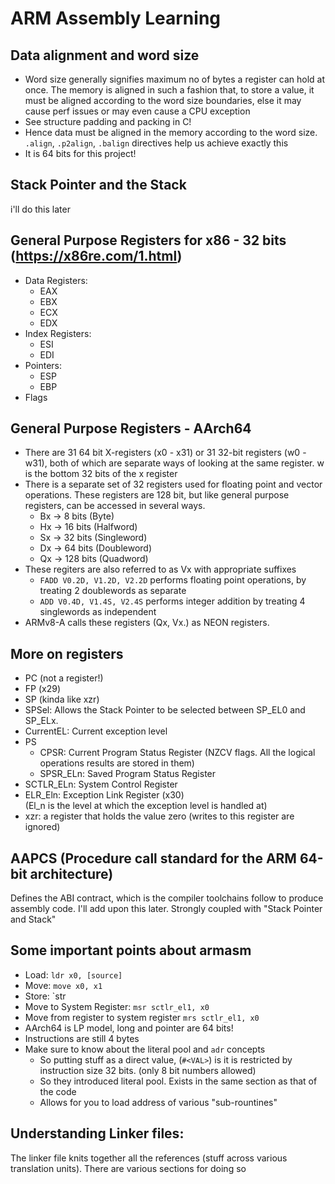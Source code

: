 # ARM Assembly Learning

## Data alignment and word size

-   Word size generally signifies maximum no of bytes a register can hold at once. The memory is aligned in such a fashion that, to store a value, it must be aligned according to the word size boundaries, else it may cause perf issues or may even cause a CPU exception
-   See structure padding and packing in C!
-   Hence data must be aligned in the memory according to the word size. `.align`, `.p2align`, `.balign` directives help us achieve exactly this
-   It is 64 bits for this project!

## Stack Pointer and the Stack

i'll do this later

## General Purpose Registers for x86 - 32 bits (https://x86re.com/1.html)

-   Data Registers:
    -   EAX
    -   EBX
    -   ECX
    -   EDX
-   Index Registers:
    -   ESI
    -   EDI
-   Pointers:
    -   ESP
    -   EBP
-   Flags

## General Purpose Registers - AArch64

-   There are 31 64 bit X-registers (x0 - x31) or 31 32-bit registers (w0 - w31), both of which are separate ways of looking at the same register. w is the bottom 32 bits of the x register
-   There is a separate set of 32 registers used for floating point and vector operations. These registers are 128 bit, but like general purpose registers, can be accessed in several ways.
    -   Bx -> 8 bits (Byte)
    -   Hx -> 16 bits (Halfword)
    -   Sx -> 32 bits (Singleword)
    -   Dx -> 64 bits (Doubleword)
    -   Qx -> 128 bits (Quadword)
-   These regiters are also referred to as Vx with appropriate suffixes
    -   `FADD V0.2D, V1.2D, V2.2D` performs floating point operations, by treating 2 doublewords as separate
    -   `ADD V0.4D, V1.4S, V2.4S` performs integer addition by treating 4 singlewords as independent
-   ARMv8-A calls these registers (Qx, Vx.<suffix>) as NEON registers.

## More on registers

-   PC (not a register!)
-   FP (x29)
-   SP (kinda like xzr)
-   SPSel: Allows the Stack Pointer to be selected between SP_EL0 and SP_ELx.
-   CurrentEL: Current exception level
-   PS
    -   CPSR: Current Program Status Register (NZCV flags. All the logical operations results are stored in them)
    -   SPSR_ELn: Saved Program Status Register
-   SCTLR_ELn: System Control Register
-   ELR_Eln: Exception Link Register (x30)  
    (El_n is the level at which the exception level is handled at)
-   xzr: a register that holds the value zero (writes to this register are ignored)

## AAPCS (Procedure call standard for the ARM 64-bit architecture)

Defines the ABI contract, which is the compiler toolchains follow to produce assembly code. I'll add upon this later. Strongly coupled with "Stack Pointer and Stack"

## Some important points about armasm

-   Load: `ldr x0, [source]`
-   Move: `move x0, x1`
-   Store: `str
-   Move to System Register: `msr sctlr_el1, x0`
-   Move from register to system register `mrs sctlr_el1, x0`
-   AArch64 is LP model, long and pointer are 64 bits!
-   Instructions are still 4 bytes
-   Make sure to know about the literal pool and `adr` concepts
    -   So putting stuff as a direct value, (`#<VAL>`) is it is restricted by instruction size 32 bits. (only 8 bit numbers allowed)
    -   So they introduced literal pool. Exists in the same section as that of the code
    -   Allows for you to load address of various "sub-rountines"

## Understanding Linker files:

The linker file knits together all the references (stuff across various translation units).
There are various sections for doing so
